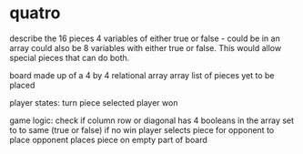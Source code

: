 # quatro

describe the 16 pieces
  4 variables of either true or false - could be in an array
  could also be 8 variables with either true or false.
    This would allow special pieces that can do both.

board made up of a 4 by 4 relational array
  array list of pieces yet to be placed

player states:
  turn
  piece selected
  player won

game logic:
  check if column row or diagonal has 4 booleans in the array set to to same (true or false)
  if no win
    player selects piece for opponent to place
    opponent places piece on empty part of board
